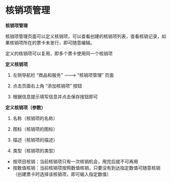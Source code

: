 # 核销项管理

**核销项管理** 

核销项管理页面可以定义核销项，可以查看创建的核销项列表，查看核销记录，如果核销项所在的票卡未发行，即可随意编辑。

定义的核销项可以复用，即多个票卡使用同一个核销项

**定义核销项** 

1. 左侧导航栏 “商品和服务” ---&gt; “核销项管理” 页面 

2. 点击页面右上角 “添加核销项” 按钮 

3. 根据信息提示填写信息并点击保存按钮即可

**定义核销项（参数）** 

1. 名称（核销项的名称） 

2. 图标（核销项的图标） 

3. 描述（核销项的描述） 

4. 类型（核销项的类型）

* 按项目核销：当前核销项只有一次核销机会，用完后就不可再用
* 按数值核销：当前核销项按照数值核销，只要没有到达指定数值可随意核销（创建票卡时选择该核销项，即可输入指定数值）


